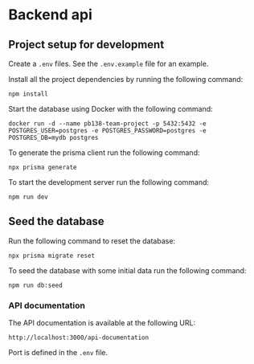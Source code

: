 # Backend api

## Project setup for development

Create a `.env` files. See the `.env.example` file for an example.

Install all the project dependencies by running the following command:

```
npm install
```

Start the database using Docker with the following command:

```
docker run -d --name pb138-team-project -p 5432:5432 -e POSTGRES_USER=postgres -e POSTGRES_PASSWORD=postgres -e POSTGRES_DB=mydb postgres
```

To generate the prisma client run the following command:

```
npx prisma generate
```

To start the development server run the following command:

```
npm run dev
```

## Seed the database

Run the following command to reset the database:

```
npx prisma migrate reset
```

To seed the database with some initial data run the following command:

```
npm run db:seed
```

### API documentation

The API documentation is available at the following URL:

```
http://localhost:3000/api-documentation
```

Port is defined in the `.env` file.
